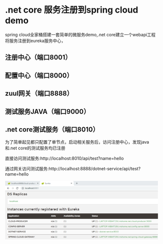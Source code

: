 # .net core 服务注册到spring cloud demo 
spring cloud全家桶搭建一套简单的微服务demo,.net core建立一个webapi工程将服务注册到eureka服务中心，
## 注册中心（端口8001）  
## 配置中心（端口8000）  
## zuul网关（端口8888）  
## 测试服务JAVA（端口9000）
## .net core测试服务（端口8010）  

为了简单起见都只配置了单节点，启动相关服务后，访问注册中心，发现java和.net core的测试服务均已注册  

直接访问测试服务:http://localhost:8010/api/test?name=hello  

通过网关访问测试服务:http://localhost:8888/dotnet-service/api/test?name=hello  

![注册中心](https://github.com/mingyunet/.net-core-spring-cloud-register-demo/blob/master/images/run.png)
